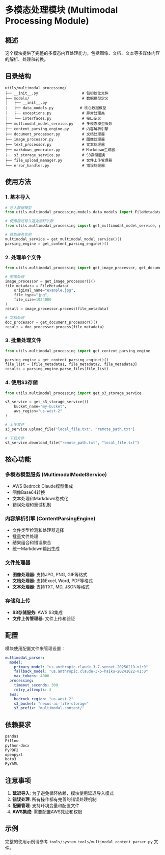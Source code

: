 # 多模态处理模块 (Multimodal Processing Module)

## 概述

这个模块提供了完整的多模态内容处理能力，包括图像、文档、文本等多媒体内容的解析、处理和转换。

## 目录结构

```
utils/multimodal_processing/
├── __init__.py                    # 包初始化文件
├── models/                        # 数据模型定义
│   ├── __init__.py
│   ├── data_models.py            # 核心数据模型
│   ├── exceptions.py              # 异常处理类
│   └── interfaces.py              # 接口定义
├── multimodal_model_service.py    # 多模态模型服务
├── content_parsing_engine.py      # 内容解析引擎
├── document_processor.py          # 文档处理器
├── image_processor.py             # 图像处理器
├── text_processor.py              # 文本处理器
├── markdown_generator.py          # Markdown生成器
├── s3_storage_service.py          # S3存储服务
├── file_upload_manager.py         # 文件上传管理器
└── error_handler.py               # 错误处理器
```

## 使用方法

### 1. 基本导入

```python
# 导入数据模型
from utils.multimodal_processing.models.data_models import FileMetadata, ProcessedContent

# 使用延迟导入避免循环依赖
from utils.multimodal_processing import get_multimodal_model_service, get_content_parsing_engine

# 获取服务实例
multimodal_service = get_multimodal_model_service()()
parsing_engine = get_content_parsing_engine()()
```

### 2. 处理单个文件

```python
from utils.multimodal_processing import get_image_processor, get_document_processor

# 图像处理
image_processor = get_image_processor()()
file_metadata = FileMetadata(
    original_name="example.jpg",
    file_type="jpg",
    file_size=1024000
)
result = image_processor.process(file_metadata)

# 文档处理
doc_processor = get_document_processor()()
result = doc_processor.process(file_metadata)
```

### 3. 批量处理文件

```python
from utils.multimodal_processing import get_content_parsing_engine

parsing_engine = get_content_parsing_engine()()
file_list = [file_metadata1, file_metadata2, file_metadata3]
results = parsing_engine.parse_files(file_list)
```

### 4. 使用S3存储

```python
from utils.multimodal_processing import get_s3_storage_service

s3_service = get_s3_storage_service()(
    bucket_name="my-bucket",
    aws_region="us-west-2"
)

# 上传文件
s3_service.upload_file("local_file.txt", "remote_path.txt")

# 下载文件
s3_service.download_file("remote_path.txt", "local_file.txt")
```

## 核心功能

### 多模态模型服务 (MultimodalModelService)
- AWS Bedrock Claude模型集成
- 图像Base64转换
- 文本处理和Markdown格式化
- 错误处理和重试机制

### 内容解析引擎 (ContentParsingEngine)
- 文件类型检测和处理器选择
- 批量文件处理
- 结果组合和错误聚合
- 统一Markdown输出生成

### 文件处理器
- **图像处理器**: 支持JPG, PNG, GIF等格式
- **文档处理器**: 支持Excel, Word, PDF等格式
- **文本处理器**: 支持TXT, MD, JSON等格式

### 存储和上传
- **S3存储服务**: AWS S3集成
- **文件上传管理器**: 文件上传和验证

## 配置

模块使用配置文件来管理设置：

```yaml
multimodal_parser:
  model:
    primary_model: "us.anthropic.claude-3-7-sonnet-20250219-v1:0"
    fallback_model: "us.anthropic.claude-3-5-haiku-20241022-v1:0"
    max_tokens: 4000
  processing:
    timeout_seconds: 300
    retry_attempts: 3
  aws:
    bedrock_region: "us-west-2"
    s3_bucket: "nexus-ai-file-storage"
    s3_prefix: "multimodal-content/"
```

## 依赖要求

```txt
pandas
Pillow
python-docx
PyPDF2
openpyxl
boto3
PyYAML
```

## 注意事项

1. **延迟导入**: 为了避免循环依赖，模块使用延迟导入模式
2. **错误处理**: 所有操作都有完善的错误处理机制
3. **配置管理**: 支持环境变量和配置文件
4. **AWS集成**: 需要配置AWS凭证和权限

## 示例

完整的使用示例请参考 `tools/system_tools/multimodal_content_parser.py` 文件。
